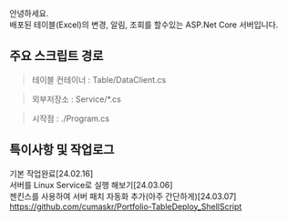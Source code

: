 ﻿안녕하세요.  
배포된 테이블(Excel)의 변경, 알림, 조회를 할수있는 ASP.Net Core 서버입니다.

## 주요 스크립트 경로
>테이블 컨테이너 : Table/DataClient.cs

>외부저장소 : Service/*.cs

>시작점 : ./Program.cs

## 특이사항 및 작업로그
기본 작업완료[24.02.16]  
서버를 Linux Service로 실행 해보기[24.03.06]  
젠킨스를 사용하여 서버 패치 자동화 추가(아주 간단하게)[24.03.07]  
https://github.com/cumaskr/Portfolio-TableDeploy_ShellScript  
